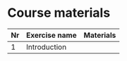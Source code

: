 # Course materials

| Nr  | Exercise name | Materials |
| --- | ------------- | --------- |
| 1   | Introduction  | [](exNo1) |
